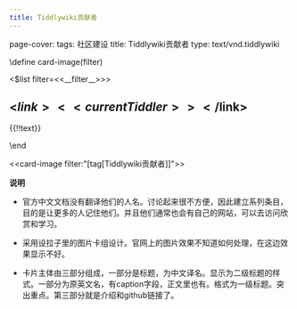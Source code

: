 ```yaml
---
title: Tiddlywiki贡献者
---
```


page-cover: 
tags: 社区建设
title: Tiddlywiki贡献者
type: text/vnd.tiddlywiki

\define card-image(filter)
<div class="card-columns">
<$list filter=<<__filter__>>>
<div class="card">
<div class="card-body text-center">

## <$link><<currentTiddler>></$link>

 {{!!text}}
</div>
</div>
</$list>
</div>
\end

<<card-image filter:"[tag[Tiddlywiki贡献者]]">>

**说明**

* 官方中文文档没有翻译他们的人名。讨论起来很不方便，因此建立系列条目，目的是让更多的人记住他们。并且他们通常也会有自己的网站，可以去访问欣赏和学习。

* 采用设拉子里的图片卡组设计。官网上的图片效果不知道如何处理，在这边效果显示不好。

* 卡片主体由三部分组成，一部分是标题，为中文译名。显示为二级标题的样式。一部分为原英文名，有caption字段，正文里也有。格式为一级标题。突出重点。第三部分就是介绍和github链接了。